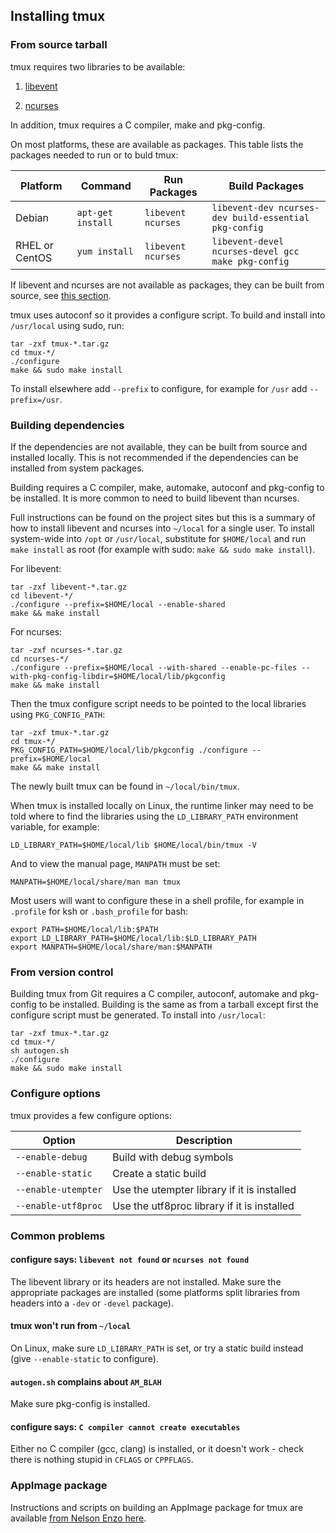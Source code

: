## Installing tmux

### From source tarball

tmux requires two libraries to be available:

1. [libevent](https://libevent.org/)

2. [ncurses](https://invisible-island.net/ncurses/ncurses.html)

In addition, tmux requires a C compiler, make and pkg-config.

On most platforms, these are available as packages. This table lists the
packages needed to run or to buld tmux:

Platform|Command|Run Packages|Build Packages
---|---|---|---
Debian|`apt-get install`|`libevent ncurses`|`libevent-dev ncurses-dev build-essential pkg-config`
RHEL or CentOS|`yum install`|`libevent ncurses`|`libevent-devel ncurses-devel gcc make pkg-config`

If libevent and ncurses are not available as packages, they can be built from
source, see [this section](#building-dependencies).

tmux uses autoconf so it provides a configure script. To build and install
into `/usr/local` using sudo, run:

~~~~
tar -zxf tmux-*.tar.gz
cd tmux-*/
./configure
make && sudo make install
~~~~

To install elsewhere add `--prefix` to configure, for example for `/usr` add
`--prefix=/usr`.

### Building dependencies

If the dependencies are not available, they can be built from source and
installed locally. This is not recommended if the dependencies can be installed
from system packages.

Building requires a C compiler, make, automake, autoconf and pkg-config to be
installed. It is more common to need to build libevent than ncurses.

Full instructions can be found on the project sites but this is a summary of
how to install libevent and ncurses into `~/local` for a single user. To
install system-wide into `/opt` or `/usr/local`, substitute for `$HOME/local`
and run `make install` as root (for example with sudo: `make && sudo make
install`).

For libevent:

~~~~
tar -zxf libevent-*.tar.gz
cd libevent-*/
./configure --prefix=$HOME/local --enable-shared
make && make install
~~~~

For ncurses:

~~~~
tar -zxf ncurses-*.tar.gz
cd ncurses-*/
./configure --prefix=$HOME/local --with-shared --enable-pc-files --with-pkg-config-libdir=$HOME/local/lib/pkgconfig
make && make install
~~~~

Then the tmux configure script needs to be pointed to the local libraries
using `PKG_CONFIG_PATH`:

~~~~
tar -zxf tmux-*.tar.gz
cd tmux-*/
PKG_CONFIG_PATH=$HOME/local/lib/pkgconfig ./configure --prefix=$HOME/local
make && make install
~~~~

The newly built tmux can be found in `~/local/bin/tmux`.

When tmux is installed locally on Linux, the runtime linker may need to be told
where to find the libraries using the `LD_LIBRARY_PATH` environment variable,
for example:

~~~~
LD_LIBRARY_PATH=$HOME/local/lib $HOME/local/bin/tmux -V
~~~~

And to view the manual page, `MANPATH` must be set:

~~~~
MANPATH=$HOME/local/share/man man tmux
~~~~

Most users will want to configure these in a shell profile, for example in
`.profile` for ksh or `.bash_profile` for bash:

~~~~
export PATH=$HOME/local/lib:$PATH
export LD_LIBRARY_PATH=$HOME/local/lib:$LD_LIBRARY_PATH
export MANPATH=$HOME/local/share/man:$MANPATH
~~~~

### From version control

Building tmux from Git requires a C compiler, autoconf, automake and pkg-config
to be installed. Building is the same as from a tarball except first the
configure script must be generated. To install into `/usr/local`:

~~~~
tar -zxf tmux-*.tar.gz
cd tmux-*/
sh autogen.sh
./configure
make && sudo make install
~~~~

### Configure options

tmux provides a few configure options:

Option|Description
---|---
`--enable-debug`|Build with debug symbols
`--enable-static`|Create a static build
`--enable-utempter`|Use the utempter library if it is installed
`--enable-utf8proc`|Use the utf8proc library if it is installed

### Common problems

#### configure says: `libevent not found` or `ncurses not found`

The libevent library or its headers are not installed. Make sure the
appropriate packages are installed (some platforms split libraries from headers
into a `-dev` or `-devel` package).

#### tmux won't run from `~/local`

On Linux, make sure `LD_LIBRARY_PATH` is set, or try a static build instead
(give `--enable-static` to configure).

#### `autogen.sh` complains about `AM_BLAH`

Make sure pkg-config is installed.

#### configure says: `C compiler cannot create executables`

Either no C compiler (gcc, clang) is installed, or it doesn't work - check
there is nothing stupid in `CFLAGS` or `CPPFLAGS`.

### AppImage package

Instructions and scripts on building an AppImage package for tmux are available
[from Nelson Enzo here](https://github.com/nelsonenzo/tmux-appimage).
